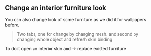 

## Change an interior furniture look
You can also change look of some furniture as we did it for wallpapers before.

> Two tabs, one for change by changing mesh. and second by changing whole object and refresh skin binding

To do it open an interior skin and -> replace existed furniture  